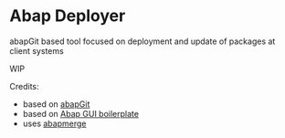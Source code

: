 # Abap Deployer

abapGit based tool focused on deployment and update of packages at client systems

WIP

Credits:
- based on [abapGit](https://github.com/larshp/abapGit) 
- based on [Abap GUI boilerplate](https://github.com/sbcgua/abap_gui_boilerplate)
- uses [abapmerge](https://github.com/larshp/abapmerge)

